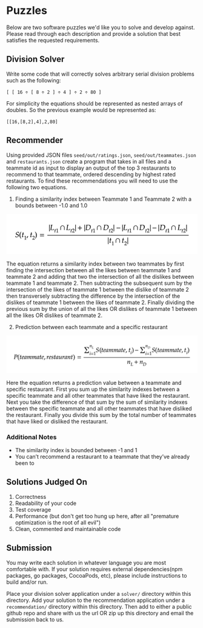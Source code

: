 # Puzzles
Below are two software puzzles we'd like you to solve and develop against. Please read through each description and provide a solution that best satisfies the requested requirements.

## Division Solver
Write some code that will correctly solves arbitrary serial division problems such as the following: 
```
[ [ 16 ÷ [ 8 ÷ 2 ] ÷ 4 ] ÷ 2 ÷ 80 ]
```
For simplicity the equations should be represented as nested arrays of doubles. So the previous example would be represented as:
```
[[16,[8,2],4],2,80]
```

## Recommender
Using provided JSON files `seed/out/ratings.json`, `seed/out/teammates.json` and `restaurants.json` create a program that takes in all files and a teammate id as input to display an output of the top 3 restaurants to recommend to that teammate, ordered descending by highest rated restaurants. To find these recommendations you will need to use the following two equations.

1. Finding a similarity index between Teammate 1 and Teammate 2 with a bounds between -1.0 and 1.0 

![Similarity Index](images/similarity.png)

The equation returns a similarity index between two teammates by first finding the intersection between all the likes between teammate 1 and teammate 2 and adding that two the intersection of all the dislikes between teammate 1 and teammate 2. Then subtracting the subsequent sum by the intersection of the likes of teammate 1 between the dislike of teammate 2 then transversely subtracting the difference by the intersection of the dislikes of teammate 1 between the likes of teammate 2. Finally dividing the previous sum by the union of all the likes OR dislikes of teammate 1 between all the likes OR dislikes of teammate 2.

2. Prediction between each teammate and a specific restaurant

![Prediction](images/prediction.png)

Here the equation returns a prediction value between a teammate and specific restaurant. First you sum up the similarity indexes between a specific teammate and all other teammates that have liked the restaurant. Next you take the difference of that sum by the sum of similarity indexes between the specific teammate and all other teammates that have disliked the restaurant. Finally you divide this sum by the total number of teammates that have liked or disliked the restaurant.

### Additional Notes
- The similarity index is bounded between -1 and 1
- You can’t recommend a restaurant to a teammate that they’ve already been to


## Solutions Judged On
1. Correctness
1. Readability of your code
1. Test coverage
1. Performance (but don't get too hung up here, after all "premature optimization is the root of all evil")
1. Clean, commented and maintainable code

## Submission
You may write each solution in whatever language you are most comfortable with. If your solution requires external dependencies(npm packages, go packages, CocoaPods, etc), please include instructions to build and/or run. 

Place your division solver application under a `solver/` directory within this directory. Add your solution to the recommendation application under a `recommendation/` directory within this directory. Then add to either a public github repo and share with us the url OR zip up this directory and email the submission back to us.
